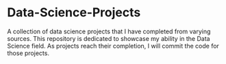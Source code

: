 # Data-Science-Projects
A collection of data science projects that I have completed from varying sources.  This repository is dedicated to showcase my ability in the Data Science field.  As projects reach their completion, I will commit the code for those projects.

